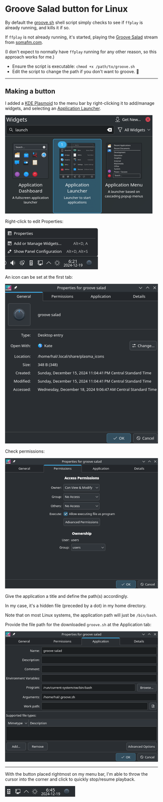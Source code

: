 # Groove Salad button for Linux

By default the [groove.sh](groove.sh) shell script simply checks to see if `ffplay` is already running, and kills it if so. 

If `ffplay` is not already running, it's started, playing the [Groove Salad](https://somafm.com/groovesalad/) stream from [somafm.com](https://somafm.com/).

(I don't expect to normally have `ffplay` running for any other reason, so this approach works for me.)

* Ensure the script is executable: `chmod +x /path/to/groove.sh`
* Edit the script to change the path if you don't want to groove. 🤷
  
____ 

## Making a button

I added a [KDE Plasmoid](https://userbase.kde.org/Plasma) to the menu bar by right-clicking it to add/manage widgets, and selecting an [Application Launcher](https://userbase.kde.org/Plasma_application_launchers).

![launcher](/Linux/images/launch_button.png)

Right-click to edit Properties:

![button_context](/Linux/images/button_context.png)

An icon can be set at the first tab:

![general](/Linux/images/general.png)

Check permissions:

![general](/Linux/images/button_permissions.png)

Give the application a title and define the path(s) accordingly.

In my case, it's a hidden file (preceded by a dot) in my home directory.

Note that on most Linux systems, the application path will just be `/bin/bash`.

Provide the file path for the downloaded `groove.sh` at the Application tab:

![application_details](/Linux/images/application_details.png)

___

With the button placed rightmost on my menu bar, I'm able to throw the cursor into the corner and click to quickly stop/resume playback.

![menu_button](/Linux/images/menu_button.png)
